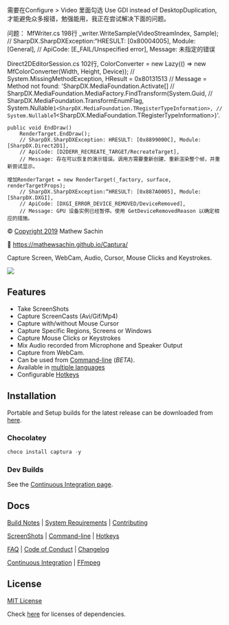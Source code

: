 需要在Configure > Video 里面勾选 Use GDI instead of DesktopDuplication, 才能避免众多报错，勉强能用，我正在尝试解决下面的问题。

问题：
MfWriter.cs
    198行 _writer.WriteSample(VideoStreamIndex, Sample); 
        // SharpDX.SharpDXException:“HRESULT: [0x80004005], Module: [General], 
        // ApiCode: [E_FAIL/Unspecified error], Message: 未指定的错误

Direct2DEditorSession.cs
    102行, ColorConverter = new Lazy<MfColorConverter>(() => new MfColorConverter(Width, Height, Device));
        // System.MissingMethodException, HResult = 0x80131513
        // Message = Method not found: 'SharpDX.MediaFoundation.Activate[]
        // SharpDX.MediaFoundation.MediaFactory.FindTransform(System.Guid,
        // SharpDX.MediaFoundation.TransformEnumFlag, System.Nullable`1<SharpDX.MediaFoundation.TRegisterTypeInformation>,
        // System.Nullable`1<SharpDX.MediaFoundation.TRegisterTypeInformation>)'.

    public void EndDraw() 
        RenderTarget.EndDraw();
        // SharpDX.SharpDXException: HRESULT: [0x8899000C], Module: [SharpDX.Direct2D1],
        // ApiCode: [D2DERR_RECREATE_TARGET/RecreateTarget],
        // Message: 存在可以恢复的演示错误。调用方需要重新创建、重新渲染整个帧，并重新尝试显示。

    增加RenderTarget = new RenderTarget(_factory, surface, renderTargetProps);
        // SharpDX.SharpDXException:“HRESULT: [0x887A0005], Module: [SharpDX.DXGI],
        // ApiCode: [DXGI_ERROR_DEVICE_REMOVED/DeviceRemoved],
        // Message: GPU 设备实例已经暂停。使用 GetDeviceRemovedReason 以确定相应的措施。

&copy; [Copyright 2019](LICENSE.md) Mathew Sachin

:link: <https://mathewsachin.github.io/Captura/>

Capture Screen, WebCam, Audio, Cursor, Mouse Clicks and Keystrokes.

<a href="docs/Screenshots"><img src="https://mathewsachin.github.io/Captura/assets/ScreenShots/Home.png" style="max-width: 200px"></a>

## Features

- Take ScreenShots
- Capture ScreenCasts (Avi/Gif/Mp4)
- Capture with/without Mouse Cursor
- Capture Specific Regions, Screens or Windows
- Capture Mouse Clicks or Keystrokes
- Mix Audio recorded from Microphone and Speaker Output
- Capture from WebCam.
- Can be used from [Command-line](https://mathewsachin.github.io/Captura/cmdline) (*BETA*).
- Available in [multiple languages](https://mathewsachin.github.io/Captura/translation)
- Configurable [Hotkeys](https://mathewsachin.github.io/Captura/hotkeys)

## Installation

[latest]: https://github.com/MathewSachin/Captura/releases/latest

Portable and Setup builds for the latest release can be downloaded from [here][latest].

### Chocolatey

```powershell
choco install captura -y
```

### Dev Builds

See the [Continuous Integration page](docs/CI.md).

## Docs
[Build Notes](docs/Build.md) | [System Requirements](docs/System-Requirements.md) | [Contributing](CONTRIBUTING.md)

[ScreenShots](docs/Screenshots) | [Command-line](docs/Cmdline/README.md) | [Hotkeys](https://mathewsachin.github.io/Captura/hotkeys)

[FAQ](docs/FAQ.md) | [Code of Conduct](CODE_OF_CONDUCT.md) | [Changelog](docs/Changelogs/README.md)

[Continuous Integration](docs/CI.md) | [FFmpeg](docs/FFmpeg.md)

## License

[MIT License](LICENSE.md)

Check [here](licenses/) for licenses of dependencies.
